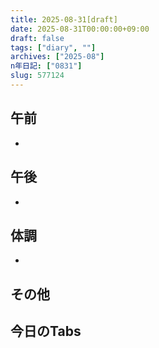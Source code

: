 ```yaml
---
title: 2025-08-31[draft]
date: 2025-08-31T00:00:00+09:00
draft: false
tags: ["diary", ""]
archives: ["2025-08"]
n年日記: ["0831"]
slug: 577124
---
```

## 午前
- 
## 午後
- 
## 体調
- 
## その他
## 今日のTabs